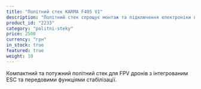 ```yaml
---
title: "Політний стек KARMA F405 V1"
description: "Політний стек спрощує монтаж та підключення електроніки в дроні, роблячи його ідеальним рішенням як для досвідчених пілотів, так і для початківців."
product_id: "2233"
category: "politni-steky"
price: 2500
currency: "грн"
in_stock: true
featured: true
weight: 10
---
```


Компактний та потужний політний стек для FPV дронів з інтегрованим ESC та передовими функціями стабілізації.
